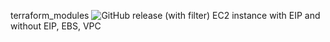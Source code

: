 terraform_modules ![GitHub release (with filter)](https://img.shields.io/github/v/release/filatov0120/terraform_modules)
EC2 instance with EIP and without EIP, EBS, VPC
